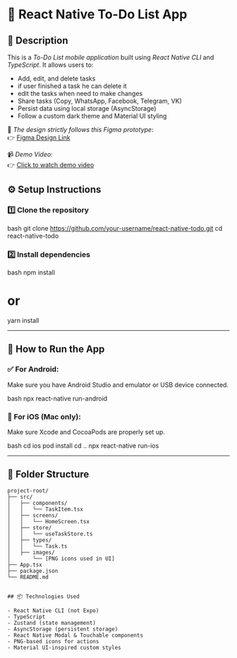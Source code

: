 # 📝 React Native To-Do List App 

## 📌 Description

This is a *To-Do List mobile application* built using *React Native CLI* and *TypeScript*. It allows users to:

- Add, edit, and delete tasks
- if user finished a task he can delete it
- edit the tasks when need to make changes
- Share tasks (Copy, WhatsApp, Facebook, Telegram, VK)
- Persist data using local storage (AsyncStorage)
- Follow a custom dark theme and Material UI styling

🔗 *The design strictly follows this Figma prototype*:  
👉 [Figma Design Link](https://www.figma.com/design/0voUh3g2fDdGMbKNibqygj/To-Do-List--Community)

📹 *Demo Video*:  
👉 [Click to watch demo video]([https://drive.google.com/file/d/1tzqXubo2hrCb6AH57kkYFayAChJk9lx5/view?usp=sharing](https://drive.google.com/file/d/1et28FdSS0QcBMxWSqoezdbUpTLrUZJyH/view?usp=sharing)) 


## ⚙ Setup Instructions

### 1️⃣ Clone the repository

bash
git clone https://github.com/your-username/react-native-todo.git
cd react-native-todo


### 2️⃣ Install dependencies

bash
npm install
# or
yarn install


---

## 📱 How to Run the App

### ✅ For Android:

Make sure you have Android Studio and emulator or USB device connected.

bash
npx react-native run-android


### 🍏 For iOS (Mac only):

Make sure Xcode and CocoaPods are properly set up.

bash
cd ios
pod install
cd ..
npx react-native run-ios


---

## 📁 Folder Structure

```
project-root/
├── src/
│   ├── components/
│   │   └── TaskItem.tsx
│   ├── screens/
│   │   └── HomeScreen.tsx
│   ├── store/
│   │   └── useTaskStore.ts
│   ├── types/
│   │   └── Task.ts
│   ├── images/
│       └── [PNG icons used in UI]
├── App.tsx
├── package.json
└── README.md


## 📦 Technologies Used

- React Native CLI (not Expo)
- TypeScript
- Zustand (state management)
- AsyncStorage (persistent storage)
- React Native Modal & Touchable components
- PNG-based icons for actions
- Material UI-inspired custom styles
